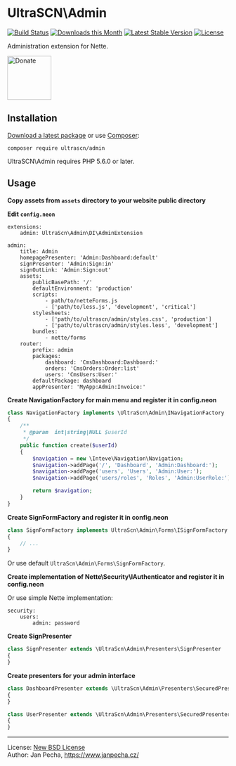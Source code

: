 
# UltraSCN\Admin

[![Build Status](https://github.com/ultrascn/admin/workflows/Build/badge.svg)](https://github.com/ultrascn/admin/actions)
[![Downloads this Month](https://img.shields.io/packagist/dm/ultrascn/admin.svg)](https://packagist.org/packages/ultrascn/admin)
[![Latest Stable Version](https://poser.pugx.org/ultrascn/admin/v/stable)](https://github.com/ultrascn/admin/releases)
[![License](https://img.shields.io/badge/license-New%20BSD-blue.svg)](https://github.com/ultrascn/admin/blob/master/license.md)

Administration extension for Nette.

<a href="https://www.janpecha.cz/donate/"><img src="https://buymecoffee.intm.org/img/donate-banner.v1.svg" alt="Donate" height="100"></a>


## Installation

[Download a latest package](https://github.com/ultrascn/admin/releases) or use [Composer](http://getcomposer.org/):

```
composer require ultrascn/admin
```

UltraSCN\Admin requires PHP 5.6.0 or later.


## Usage

**Copy assets from `assets` directory to your website public directory**

**Edit `config.neon`**

```neon
extensions:
	admin: UltraScn\Admin\DI\AdminExtension

admin:
	title: Admin
	homepagePresenter: 'Admin:Dashboard:default'
	signPresenter: 'Admin:Sign:in'
	signOutLink: 'Admin:Sign:out'
	assets:
		publicBasePath: '/'
		defaultEnvironment: 'production'
		scripts:
			- path/to/netteForms.js
			- ['path/to/less.js', 'development', 'critical']
		stylesheets:
			- ['path/to/ultrascn/admin/styles.css', 'production']
			- ['path/to/ultrascn/admin/styles.less', 'development']
		bundles:
			- nette/forms
	router:
		prefix: admin
		packages:
			dashboard: 'CmsDashboard:Dashboard:'
			orders: 'CmsOrders:Order:list'
			users: 'CmsUsers:User:'
		defaultPackage: dashboard
		appPresenter: 'MyApp:Admin:Invoice:'
```

**Create NavigationFactory for main menu and register it in config.neon**

```php
class NavigationFactory implements \UltraScn\Admin\INavigationFactory
{
	/**
	 * @param  int|string|NULL $userId
	 */
	public function create($userId)
	{
		$navigation = new \Inteve\Navigation\Navigation;
		$navigation->addPage('/', 'Dashboard', 'Admin:Dashboard:');
		$navigation->addPage('users', 'Users', 'Admin:User:');
		$navigation->addPage('users/roles', 'Roles', 'Admin:UserRole:');

		return $navigation;
	}
}
```

**Create SignFormFactory and register it in config.neon**

```php
class SignFormFactory implements UltraScn\Admin\Forms\ISignFormFactory
{
	// ...
}
```

Or use default `UltraScn\Admin\Forms\SignFormFactory`.

**Create implementation of Nette\Security\IAuthenticator and register it in config.neon**

Or use simple Nette implementation:

```
security:
	users:
		admin: password
```

**Create SignPresenter**

```php
class SignPresenter extends \UltraScn\Admin\Presenters\SignPresenter
{
}
```

**Create presenters for your admin interface**

```php
class DashboardPresenter extends \UltraScn\Admin\Presenters\SecuredPresenter
{
}

class UserPresenter extends \UltraScn\Admin\Presenters\SecuredPresenter
{
}
```

------------------------------

License: [New BSD License](license.md)
<br>Author: Jan Pecha, https://www.janpecha.cz/
